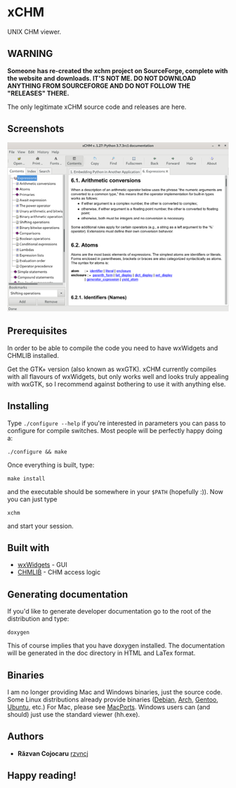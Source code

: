 # xCHM

UNIX CHM viewer.

## WARNING

**Someone has re-created the xchm project on SourceForge, complete
with the website and downloads. IT'S NOT ME. DO NOT DOWNLOAD
ANYTHING FROM SOURCEFORGE AND DO NOT FOLLOW THE "RELEASES" THERE.**

The only legitimate xCHM source code and releases are here.

## Screenshots

![Python documentation](./art/screenshot.png)

## Prerequisites

In order to be able to compile the code you need to have wxWidgets and
CHMLIB installed.

Get the GTK+ version (also known as wxGTK). xCHM currently compiles
with all flavours of wxWidgets, but only works well and looks truly
appealing with wxGTK, so I recommend against bothering to use it with
anything else.

## Installing

Type `./configure --help` if you're interested in parameters you can
pass to configure for compile switches. Most people will be perfectly
happy doing a:

```
./configure && make
```

Once everything is built, type:

```
make install
```

and the executable should be somewhere in your `$PATH` (hopefully :)).
Now you can just type

```
xchm
```

and start your session.

## Built with

* [wxWidgets](http://www.wxwidgets.org) - GUI
* [CHMLIB](http://www.jedrea.com/chmlib/) - CHM access logic

## Generating documentation

If you'd like to generate developer documentation go to the root
of the distribution and type:

```
doxygen
```

This of course implies that you have doxygen installed. The documentation
will be generated in the doc directory in HTML and LaTex format.

## Binaries

I am no longer providing Mac and Windows binaries, just the source code.
Some Linux distributions already provide binaries ([Debian](https://packages.debian.org/search?searchon=names&keywords=xchm),
[Arch](https://www.archlinux.org/packages/community/x86_64/xchm/),
[Gentoo](https://packages.gentoo.org/packages/app-text/xchm),
[Ubuntu](https://packages.ubuntu.com/search?keywords=xchm), etc.)
For Mac, please see [MacPorts](https://www.macports.org/ports.php?by=name&substr=xchm).
Windows users can (and should) just use the standard viewer (hh.exe).

## Authors

* **Răzvan Cojocaru** [rzvncj](https://github.com/rzvncj)

## Happy reading!
